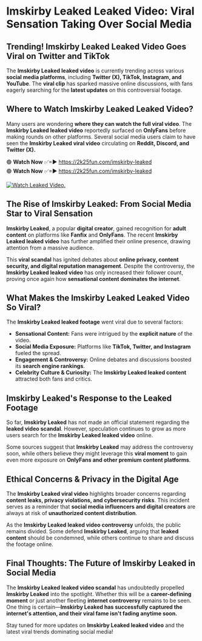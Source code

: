 # Imskirby Leaked Leaked Video: Viral Sensation Taking Over Social Media

## **Trending! Imskirby Leaked Leaked Video Goes Viral on Twitter and TikTok**
The **Imskirby Leaked leaked video** is currently trending across various **social media platforms**, including **Twitter (X), TikTok, Instagram, and YouTube**. The **viral clip** has sparked massive online discussions, with fans eagerly searching for the **latest updates** on this controversial footage.

## **Where to Watch Imskirby Leaked Leaked Video?**
Many users are wondering **where they can watch the full viral video**. The **Imskirby Leaked leaked video** reportedly surfaced on **OnlyFans** before making rounds on other platforms. Several social media users claim to have seen the **Imskirby Leaked viral video** circulating on **Reddit, Discord, and Twitter (X).**

🟢 **Watch Now** ✅=► https://2k25fun.com/imskirby-leaked  
🟢 **Watch Now** ✅=► https://2k25fun.com/imskirby-leaked  

[![Watch Leaked Video.](https://miro.medium.com/v2/resize:fit:828/format:webp/1*cilzJN44JGOrTw9NJCrNHA.gif "Watch Leaked Video")](https://2k25fun.com/imskirby-leaked)

## **The Rise of Imskirby Leaked: From Social Media Star to Viral Sensation**
**Imskirby Leaked**, a popular **digital creator**, gained recognition for **adult content** on platforms like **Fanfix** and **OnlyFans**. The recent **Imskirby Leaked leaked video** has further amplified their online presence, drawing attention from a massive audience.

This **viral scandal** has ignited debates about **online privacy, content security, and digital reputation management**. Despite the controversy, the **Imskirby Leaked leaked video** has only increased their follower count, proving once again how **sensational content dominates the internet**.

## **What Makes the Imskirby Leaked Leaked Video So Viral?**
The **Imskirby Leaked leaked footage** went viral due to several factors:
- **Sensational Content:** Fans were intrigued by the **explicit nature** of the video.
- **Social Media Exposure:** Platforms like **TikTok, Twitter, and Instagram** fueled the spread.
- **Engagement & Controversy:** Online debates and discussions boosted its **search engine rankings**.
- **Celebrity Culture & Curiosity:** The **Imskirby Leaked leaked content** attracted both fans and critics.

## **Imskirby Leaked's Response to the Leaked Footage**
So far, **Imskirby Leaked** has not made an official statement regarding the **leaked video scandal**. However, speculation continues to grow as more users search for the **Imskirby Leaked leaked video** online.

Some sources suggest that **Imskirby Leaked** may address the controversy soon, while others believe they might leverage this **viral moment** to gain even more exposure on **OnlyFans and other premium content platforms**.

## **Ethical Concerns & Privacy in the Digital Age**
The **Imskirby Leaked viral video** highlights broader concerns regarding **content leaks, privacy violations, and cybersecurity risks**. This incident serves as a reminder that **social media influencers and digital creators** are always at risk of **unauthorized content distribution**.

As the **Imskirby Leaked leaked video controversy** unfolds, the public remains divided. Some defend **Imskirby Leaked**, arguing that **leaked content** should be condemned, while others continue to share and discuss the footage online.

## **Final Thoughts: The Future of Imskirby Leaked in Social Media**
The **Imskirby Leaked leaked video scandal** has undoubtedly propelled **Imskirby Leaked** into the spotlight. Whether this will be a **career-defining moment** or just another fleeting **internet controversy** remains to be seen. One thing is certain—**Imskirby Leaked has successfully captured the internet's attention, and their viral fame isn't fading anytime soon.**

Stay tuned for more updates on **Imskirby Leaked leaked video** and the latest viral trends dominating social media!